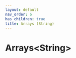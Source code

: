 ```yaml
---
layout: default
nav_order: 6
has_children: true
title: Arrays (String)
---
```


# **Arrays\<String\>**
